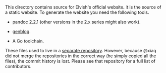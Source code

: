 This directory contains source for Elvish's official website. It is the source
of a static website. To generate the website you need the following tools.

*   pandoc 2.2.1 (other versions in the 2.x series might also work).

*   [genblog](https://github.com/xiaq/genblog).

*   A Go toolchain.

These files used to live in a [separate
repository](https://github.com/elves/elvish.io). However, because @xiaq did
not merge the repositories in the correct way (he simply copied all the
files), the commit history is lost. Please see that repository for a full list
of contributors.
